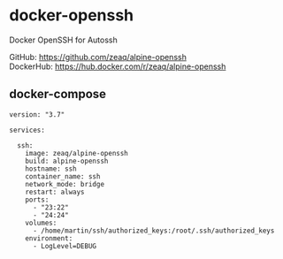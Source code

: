 # docker-openssh
Docker OpenSSH for Autossh

GitHub: https://github.com/zeaq/alpine-openssh  
DockerHub: https://hub.docker.com/r/zeaq/alpine-openssh 

## docker-compose

	version: "3.7"
	
	services:
	
	  ssh:
	    image: zeaq/alpine-openssh
	    build: alpine-openssh
	    hostname: ssh
	    container_name: ssh
	    network_mode: bridge
	    restart: always
	    ports:
          - "23:22"
          - "24:24"
	    volumes:
	      - /home/martin/ssh/authorized_keys:/root/.ssh/authorized_keys
	    environment:
	      - LogLevel=DEBUG

